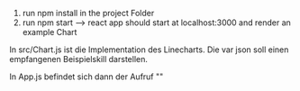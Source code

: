 1. run npm install in the project Folder
2. run npm start --> react app should start at localhost:3000 and render an example Chart

In src/Chart.js ist die Implementation des Linecharts. Die var json soll einen empfangenen Beispielskill darstellen.

In App.js befindet sich dann der Aufruf "<Chart/>"


